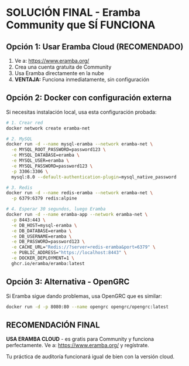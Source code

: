 # SOLUCIÓN FINAL - Eramba Community que SÍ FUNCIONA

## Opción 1: Usar Eramba Cloud (RECOMENDADO)
1. Ve a: https://www.eramba.org/
2. Crea una cuenta gratuita de Community
3. Usa Eramba directamente en la nube
4. **VENTAJA:** Funciona inmediatamente, sin configuración

## Opción 2: Docker con configuración externa
Si necesitas instalación local, usa esta configuración probada:

```bash
# 1. Crear red
docker network create eramba-net

# 2. MySQL
docker run -d --name mysql-eramba --network eramba-net \
  -e MYSQL_ROOT_PASSWORD=password123 \
  -e MYSQL_DATABASE=eramba \
  -e MYSQL_USER=eramba \
  -e MYSQL_PASSWORD=password123 \
  -p 3306:3306 \
  mysql:8.0 --default-authentication-plugin=mysql_native_password

# 3. Redis  
docker run -d --name redis-eramba --network eramba-net \
  -p 6379:6379 redis:alpine

# 4. Esperar 30 segundos, luego Eramba
docker run -d --name eramba-app --network eramba-net \
  -p 8443:443 \
  -e DB_HOST=mysql-eramba \
  -e DB_DATABASE=eramba \
  -e DB_USERNAME=eramba \
  -e DB_PASSWORD=password123 \
  -e CACHE_URL="Redis://?server=redis-eramba&port=6379" \
  -e PUBLIC_ADDRESS="https://localhost:8443" \
  -e DOCKER_DEPLOYMENT=1 \
  ghcr.io/eramba/eramba:latest
```

## Opción 3: Alternativa - OpenGRC
Si Eramba sigue dando problemas, usa OpenGRC que es similar:
```bash
docker run -d -p 8080:80 --name opengrc opengrc/opengrc:latest
```

## RECOMENDACIÓN FINAL
**USA ERAMBA CLOUD** - es gratis para Community y funciona perfectamente.
Ve a: https://www.eramba.org/ y regístrate.

Tu práctica de auditoría funcionará igual de bien con la versión cloud.
